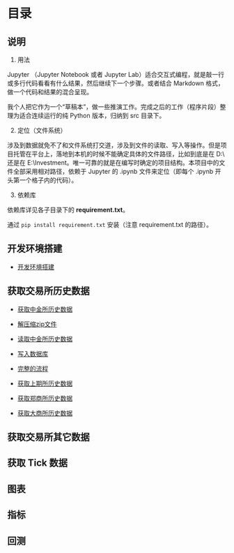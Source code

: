 # 目录


## 说明

1. 用法

Jupyter （Jupyter Notebook 或者 Jupyter Lab）适合交互式编程，就是敲一行或多行代码看看有什么结果，然后继续下一个步骤。或者结合 Markdown 格式，做一个代码和结果的混合呈现。

我个人把它作为一个“草稿本”，做一些推演工作。完成之后的工作（程序片段）整理为适合连续运行的纯 Python 版本，归纳到 src 目录下。

2. 定位（文件系统）

涉及到数据就免不了和文件系统打交道，涉及到文件的读取、写入等操作。但是项目托管在平台上，落地到本机的时候不能确定具体的文件路径，比如到底是在 D:\ 还是在 E:\Investment。唯一可靠的就是在编写时确定的项目结构。本项目中的文件全部采用相对路径，依赖于 Jupyter 的 .ipynb 文件来定位（即每个 .ipynb 开头第一个格子内的代码）。

3. 依赖库

依赖库详见各子目录下的 **requirement.txt**。

通过 `pip install requirement.txt` 安装（注意 requirement.txt 的路径）。


## 开发环境搭建

- [开发环境搭建](development_environment/development_environment.md)


## 获取交易所历史数据

- [获取中金所历史数据](collect_data/download_cffex_history_data.ipynb)

- [解压缩zip文件](collect_data/uncompress_zip_file.ipynb)

- [读取中金所历史数据](collect_data/read_cffex_history_data.ipynb)

- [写入数据库](collect_data/save_to_database.ipynb)

- [完整的流程](collect_data/completed_flow.ipynb)

- [获取上期所历史数据](collect_data/download_shfe_history_data.ipynb)

- [获取郑商所历史数据](collect_data/download_czce_history_data.ipynb)

- [获取大商所历史数据](collect_data/download_dce_history_data.ipynb)

## 获取交易所其它数据

## 获取 Tick 数据

## 图表

## 指标

## 回测
